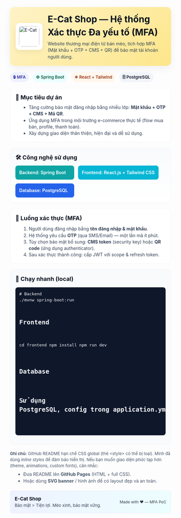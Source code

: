 <!-- README.md for E-Cat Shop (MFA demo) -->
<div style="font-family: -apple-system, BlinkMacSystemFont, 'Segoe UI', Roboto, 'Helvetica Neue', Arial; line-height:1.45; color:#0f172a;">

<!-- Header banner -->
<div style="display:flex;align-items:center;gap:16px;margin:20px 0;padding:18px;border-radius:14px;background:linear-gradient(135deg,#fef3c7 0%,#fde68a 100%);box-shadow:0 8px 24px rgba(15,23,42,0.06)">
  <div style="flex:0 0 auto;border-radius:12px;padding:10px;background:#fff;box-shadow:0 6px 18px rgba(2,6,23,0.06)">
    <img alt="E-Cat" src="https://raw.githubusercontent.com/yourusername/yourrepo/main/assets/cat-icon.png" style="width:64px;height:64px;display:block;border-radius:8px;object-fit:cover" />
  </div>
  <div style="flex:1">
    <h1 style="margin:0;font-size:28px;color:#0b1220">E-Cat Shop — Hệ thống Xác thực Đa yếu tố (MFA)</h1>
    <p style="margin:6px 0 0;color:#334155;font-size:14px">Website thương mại điện tử bán mèo, tích hợp MFA (Mật khẩu + OTP + CMS + QR) để bảo mật tài khoản người dùng.</p>
  </div>
</div>

<!-- Quick badges row -->
<p style="margin:8px 0 18px">
  <span style="display:inline-block;margin-right:8px;padding:6px 10px;border-radius:999px;background:#eef2ff;color:#3730a3;font-weight:600;font-size:13px">🔒 MFA</span>
  <span style="display:inline-block;margin-right:8px;padding:6px 10px;border-radius:999px;background:#ecfeff;color:#065f46;font-weight:600;font-size:13px">⚙️ Spring Boot</span>
  <span style="display:inline-block;margin-right:8px;padding:6px 10px;border-radius:999px;background:#fff7ed;color:#9a3412;font-weight:600;font-size:13px">⚛ React + Tailwind</span>
  <span style="display:inline-block;padding:6px 10px;border-radius:999px;background:#f1f5f9;color:#0f172a;font-weight:600;font-size:13px">🗄 PostgreSQL</span>
</p>

<!-- Objectives -->
<section style="margin:14px 0;padding:16px;border-radius:10px;background:#ffffff;border:1px solid rgba(2,6,23,0.04);">
  <h2 style="margin:0 0 8px;font-size:18px;color:#0b1220">🎯 Mục tiêu dự án</h2>
  <ul style="margin:8px 0 0 18px;color:#334155">
    <li>Tăng cường bảo mật đăng nhập bằng nhiều lớp: <strong>Mật khẩu + OTP + CMS + Mã QR</strong>.</li>
    <li>Ứng dụng MFA trong môi trường e-commerce thực tế (flow mua bán, profile, thanh toán).</li>
    <li>Xây dựng giao diện thân thiện, hiện đại và dễ sử dụng.</li>
  </ul>
</section>

<!-- Tech stack -->
<section style="margin:18px 0;padding:16px;border-radius:10px;background:linear-gradient(180deg,#f8fafc 0%,#ffffff 100%);border:1px solid rgba(2,6,23,0.03)">
  <h2 style="margin:0 0 12px;font-size:18px;color:#0b1220">🛠 Công nghệ sử dụng</h2>
  <div style="display:flex;flex-wrap:wrap;gap:12px">
    <div style="min-width:160px;padding:12px;border-radius:8px;background:#0ea5a4;color:white;font-weight:600">Backend: Spring Boot</div>
    <div style="min-width:160px;padding:12px;border-radius:8px;background:#06b6d4;color:white;font-weight:600">Frontend: React.js + Tailwind CSS</div>
    <div style="min-width:160px;padding:12px;border-radius:8px;background:#2563eb;color:white;font-weight:600">Database: PostgreSQL</div>
  </div>
</section>

<!-- MFA flow card -->
<section style="margin:18px 0;padding:16px;border-radius:10px;background:#fff;border:1px solid rgba(2,6,23,0.04);">
  <h2 style="margin:0 0 10px;font-size:18px;color:#0b1220">🔐 Luồng xác thực (MFA)</h2>
  <ol style="margin:8px 0 0 18px;color:#334155">
    <li>Người dùng đăng nhập bằng <strong>tên đăng nhập & mật khẩu</strong>.</li>
    <li>Hệ thống yêu cầu <strong>OTP</strong> (qua SMS/Email) — một lần mã ít phút.</li>
    <li>Tùy chọn bảo mật bổ sung: <strong>CMS token</strong> (security key) hoặc <strong>QR code</strong> (ứng dụng authenticator).</li>
    <li>Sau xác thực thành công: cấp JWT với scope & refresh token.</li>
  </ol>
</section>

<!-- How to run -->
<section style="margin:18px 0;padding:16px;border-radius:10px;background:#f8fafc;border:1px dashed rgba(2,6,23,0.04);">
  <h2 style="margin:0 0 8px;font-size:18px;color:#0b1220">🚀 Chạy nhanh (local)</h2>
  <pre style="background:#0f172a;color:#f8fafc;padding:12px;border-radius:8px;overflow:auto;font-size:13px"># Backend
./mvnw spring-boot:run

# Frontend
cd frontend
npm install
npm run dev

# Database
# Sử dụng PostgreSQL, config trong application.yml
  </pre>
</section>

<!-- Note about styling limitations -->
<p style="margin:12px 0 0;color:#475569;font-size:13px">
  <strong>Ghi chú:</strong> GitHub README hạn chế CSS global (thẻ &lt;style&gt; có thể bị loại). Mình đã dùng <em>inline styles</em> để đảm bảo hiển thị. Nếu bạn muốn giao diện phức tạp hơn (theme, animations, custom fonts), cân nhắc:
</p>
<ul style="margin:8px 0 20px 18px;color:#475569">
  <li>Đưa README lên <strong>GitHub Pages</strong> (HTML + full CSS).</li>
  <li>Hoặc dùng <strong>SVG banner</strong> / hình ảnh để có layout đẹp và an toàn.</li>
</ul>

<!-- Footer -->
<div style="padding:14px;border-radius:8px;background:linear-gradient(90deg,#eef2ff,#ecfeff);border:1px solid rgba(2,6,23,0.03);display:flex;justify-content:space-between;align-items:center">
  <div>
    <strong style="font-size:15px;color:#0b1220">E-Cat Shop</strong>
    <div style="font-size:13px;color:#334155">Bảo mật > Tiện lợi. Mèo xinh, bảo mật vững.</div>
  </div>
  <div style="font-size:12px;color:#0f172a;opacity:0.85">Made with ❤️ — MFA PoC</div>
</div>

</div>
